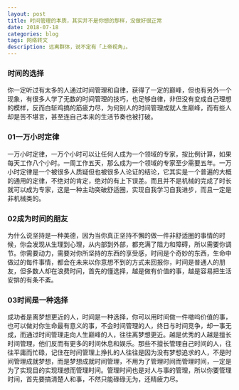 ```yaml
---
layout: post
title: 时间管理的本质，其实并不是你想的那样，没做好很正常
date: 2018-07-18
categories: blog
tags: 网络转文
description: 远离群体，说不定有「上帝视角」。
---
```


### 时间的选择
你一定听过有太多的人通过时间管理和自律，获得了一定的巅峰，但也有另外一个现象，有很多人学了无数的时间管理的技巧，也足够自律，非但没有变成自己理想的模样，反而白斩鸡搞的筋疲力尽，为何别人的时间管理成就人生巅峰，而有些人却是苦不堪言，甚至连自己本来的生活节奏也被打破。

### 01一万小时定律
一万小时定律，一万个小时可以让任何人成为一个领域的专家，按比例计算，如果每天工作八个小时。一周工作五天，那么成为一个领域的专家至少需要五年。一万小时定律是一个被很多人质疑但也被很多人论证的结论，它其实是一个普遍的大概的通用的定律，不绝对的肯定，绝对的有上下误差。而且并不是机械的完成了时长就可以成为专家，这是一种主动突破舒适圈，实现自我学习自我进步，而且一定是非机械类的。

### 02成为时间的朋友
为什么说坚持是一种美德，因为当你真正坚持不懈的做一件非舒适圈的事情的时候，你会发现从生理到心理，从内部到外部，都充满了阻力和障碍，所以需要你调节。你需要动力，需要对你所坚持的东西的享受感，时间是个奇妙的东西，生命中做过的每件事情，都会在未来以你意想不到的方式来回报你，时间是普通人的朋友，但多数人却在浪费时间，首先的懂选择，越是做有价值的事，越是容易把生活安排的有条不紊。

### 03时间是一种选择
成功者是离梦想更近的人，时间是一种选择，你可以用时间做一件嗷呜价值的事，也可以做对你生命最有意义的事，不会时间管理的人，终日与时间竞争，却一事无成，而通过时间管理走向人生巅峰的人，往往离梦想更近。越是优秀的人越是擅长时间管理，他们反而有更多的时间休息和娱乐。那些不擅长管理自己时间的人，往往平庸而忙碌，记住在时间管理上挣扎的人往往是因为没有梦想追求的人，不是时间管理成就梦想，而是梦想成就时间管理，不用为了管理时间而管理时间，一定是为了实现目的实现理想而管理时间。管理时间也是对人与事的管理，所以你要管理时间，首先要搞清楚人和事，不然只能碌碌无为，还精疲力尽。
